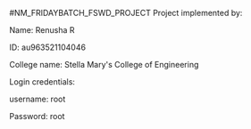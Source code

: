 #NM_FRIDAYBATCH_FSWD_PROJECT
Project implemented by:

Name: Renusha R

ID: au963521104046

College name: Stella Mary's College of Engineering

Login credentials:

username: root

Password: root
